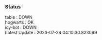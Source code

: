 ### Status


table : DOWN  
hogwarts : OK  
icy-bot : DOWN  
Latest Update : 2023-07-24 04:10:30.823099
